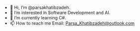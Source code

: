 - 👋 Hi, I’m @parsakhatibzadeh.
- 👀 I’m interested in Software Development and AI.
- 🌱 I’m currently learning C#.
- 📫 How to reach me  Email: Parsa_Khatibzadeh@outlook.com

<!---
parsakhatibzadeh/parsakhatibzadeh is a ✨ special ✨ repository because its `README.md` (this file) appears on your GitHub profile.
You can click the Preview link to take a look at your changes.
--->
